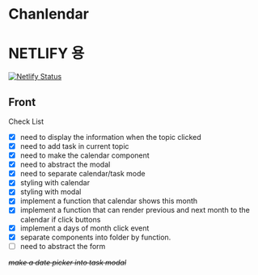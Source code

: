 # Chanlendar

# NETLIFY 용

[![Netlify Status](https://api.netlify.com/api/v1/badges/ecf815d0-4f61-4a21-81e7-e27c3515b482/deploy-status)](https://app.netlify.com/sites/chanlendar/deploys)

## Front

Check List

-   [x] need to display the information when the topic clicked
-   [x] need to add task in current topic
-   [x] need to make the calendar component
-   [x] need to abstract the modal
-   [x] need to separate calendar/task mode
-   [x] styling with calendar
-   [x] styling with modal
-   [x] implement a function that calendar shows this month
-   [x] implement a function that can render previous and next month to the calendar if click buttons
-   [x] implement a days of month click event
-   [x] separate components into folder by function.
-   [ ] need to abstract the form

_~~make a date picker into task modal~~_
